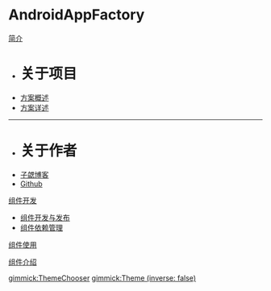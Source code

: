 # AndroidAppFactory

[简介]()

 * # 关于项目
 * [方案概述](#!https://raw.githubusercontent.com/bihe0832/AndroidAppFactory/master/README.md)
 * [方案详述](https://blog.bihe0832.com/android-dev-summary.html)
 - - - -
 * # 关于作者
 * [子勰博客](https://blog.bihe0832.com/)
 * [Github](https://github.com/bihe0832)

[组件开发]()

 * [组件开发与发布](doc/dev.md)
 * [组件依赖管理](https://blog-oversea.bihe0832.com/android-dev-module-denpendencies.html)

[组件使用](start.md)

[组件介绍](doc/liblist.md)

<!-- [组件集](doc/liblist.md)

[UI相关组件]()

[非UI相关组件]()

 * # 需要权限
 * [LibQrcode]()
 - - - -
 * # 无需权限
 * [LibConfig]()

 -->

[gimmick:ThemeChooser](切换主题)
[gimmick:Theme (inverse: false)](flatly)
<script type="text/javascript" charset="UTF-8">
  	var _mtac = {};
  	(function() {
  		var mta = document.createElement("script");
  		mta.src = "//pingjs.qq.com/h5/stats.js?v2.0.4";
  		mta.setAttribute("name", "MTAH5");
  		mta.setAttribute("sid", "500724774");
  		var s = document.getElementsByTagName("script")[0];
  		s.parentNode.insertBefore(mta, s);
  	})();
</script>